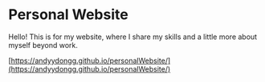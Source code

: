 # Personal Website
Hello! This is for my website, where I share my skills and a little more about myself beyond work.

[https://andyydongg.github.io/personalWebsite/](https://andyydongg.github.io/personalWebsite/)
